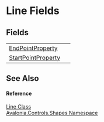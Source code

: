 # Line Fields




## Fields
<table>
<tr>
<td><a href="F_Avalonia_Controls_Shapes_Line_EndPointProperty">EndPointProperty</a></td>
<td> </td>
</tr>
<tr>
<td><a href="F_Avalonia_Controls_Shapes_Line_StartPointProperty">StartPointProperty</a></td>
<td> </td>
</tr>
</table>

## See Also


#### Reference
<a href="T_Avalonia_Controls_Shapes_Line">Line Class</a>  
<a href="N_Avalonia_Controls_Shapes">Avalonia.Controls.Shapes Namespace</a>  

